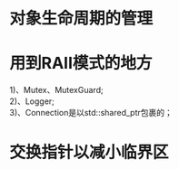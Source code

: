 # 对象生命周期的管理  
# 用到RAII模式的地方  
1)、Mutex、MutexGuard;  
2)、Logger;  
3)、Connection是以std::shared_ptr包裹的；  
# 交换指针以减小临界区